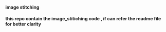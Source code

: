 <h4> image stitching <h4>
this repo contain the image_stitiching code , if can refer the readme file for better clarity 
